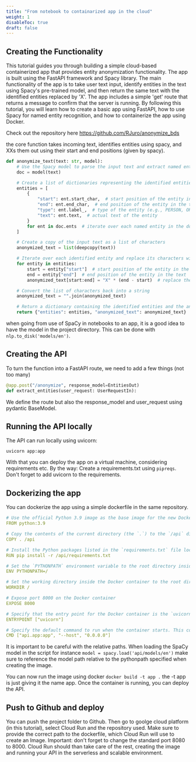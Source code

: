 ```yaml
---
title: "From notebook to containarized app in the cloud"
weight: 1
disableToc: true
draft: false
---
```


## Creating the Functionality

This tutorial guides you through building a simple cloud-based containerized app that provides entity anonymization functionality. The app is built using the FastAPI framework and Spacy library. The main functionality of the app is to take user text input, identify entities in the text using Spacy's pre-trained model, and then return the same text with the identified entities replaced by 'X'. The app includes a simple 'get' route that returns a message to confirm that the server is running. By following this tutorial, you will learn how to create a basic app using FastAPI, how to use Spacy for named entity recognition, and how to containerize the app using Docker.

Check out the repository here https://github.com/RJuro/anonymize_bds


the core function takes incoming text, identifies entities using spacy, and XXs them out using their start and end positions (given by spacy).


```python
def anonymize_text(text: str, model):
    # Use the Spacy model to parse the input text and extract named entities
    doc = model(text)

    # Create a list of dictionaries representing the identified entities
    entities = [
        {
            "start": ent.start_char,  # start position of the entity in the text
            "end": ent.end_char,  # end position of the entity in the text
            "type": ent.label_,  # type of the entity (e.g., PERSON, ORGANIZATION, etc.)
            "text": ent.text,  # actual text of the entity
        }
        for ent in doc.ents  # iterate over each named entity in the document
    ]

    # Create a copy of the input text as a list of characters
    anonymized_text = list(deepcopy(text))

    # Iterate over each identified entity and replace its characters with 'X'
    for entity in entities:
        start = entity["start"]  # start position of the entity in the text
        end = entity["end"]  # end position of the entity in the text
        anonymized_text[start:end] = "X" * (end - start)  # replace the entity's characters with 'X'

    # Convert the list of characters back into a string
    anonymized_text = "".join(anonymized_text)

    # Return a dictionary containing the identified entities and the anonymized text
    return {"entities": entities, "anonymized_text": anonymized_text}
```



when going from use of SpaCy in notebooks to an app, it is a good idea to have the model in the project directory. This can be done with `nlp.to_disk('models/en')`.

## Creating the API

To turn the function into a FastAPI route, we need to add a few things (not too many)

```python
@app.post("/anonymize", response_model=EntitiesOut)
def extract_entities(user_request: UserRequestIn):
```

We define the route but also the response_model and user_request using pydantic BaseModel.

## Running the API locally

The API can run locally using uvicorn:

`uvicorn app:app`

With that you can deploy the app on a virtual machine, considering requirements etc. By the way: Create a requirements.txt using `pipreqs`. Don't forget to add uvicorn to the requirements.

## Dockerizing the app

You can dockerize the app using a simple dockerfile in the same repository.

```yaml
# Use the official Python 3.9 image as the base image for the new Docker image
FROM python:3.9 

# Copy the contents of the current directory (the `.`) to the `/api` directory inside the Docker image
COPY . /api

# Install the Python packages listed in the `requirements.txt` file located in the `/api` directory
RUN pip install -r /api/requirements.txt

# Set the `PYTHONPATH` environment variable to the root directory inside the Docker container
ENV PYTHONPATH=/

# Set the working directory inside the Docker container to the root directory
WORKDIR /

# Expose port 8000 on the Docker container
EXPOSE 8000

# Specify that the entry point for the Docker container is the `uvicorn` command
ENTRYPOINT ["uvicorn"]

# Specify the default command to run when the container starts. This command starts the Uvicorn server, serving the `app` object in the `api.app` module, listening on all available network interfaces (`0.0.0.0`)
CMD ["api.app:app", "--host", "0.0.0.0"]
```

It is important to be careful with the relative paths. When loading the SpaCy model in the script for instance `model = spacy.load('api/models/en')` make sure to reference the model path relative to the pythonpath specified when creating the image.

You can now run the image using docker `docker build -t app .` the -t app is just giving it the name app.
Once the container is running, you can deploy the API.

## Push to Github and deploy

You can push the project folder to Github. Then go to goolge cloud platform (in this tutorial), select Cloud Run and the repository used. Make sure to provide the correct path to the dockerfile, which Cloud Run will use to create an Image. Important: don't forget to change the standard port 8080 to 8000. 
Cloud Run should than take care of the rest, creating the image and running your API in the serverless and scalable environment.